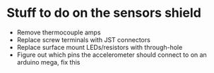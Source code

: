 # Stuff to do on the sensors shield
* Remove thermocouple amps
* Replace screw terminals with JST connectors
* Replace surface mount LEDs/resistors with through-hole
* Figure out which pins the accelerometer should connect to on an arduino mega, fix this
